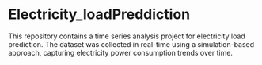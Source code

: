 # Electricity_loadPreddiction
This repository contains a time series analysis project for electricity load prediction. The dataset was collected in real-time using a simulation-based approach, capturing electricity power consumption trends over time.
